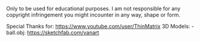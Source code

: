 Only to be used for educational purposes.
I am not responsible for any copyright infringement you might incounter in any way, shape or form.

Special Thanks for: https://www.youtube.com/user/ThinMatrix
3D Models: 
-ball.obj: https://sketchfab.com/vanart
